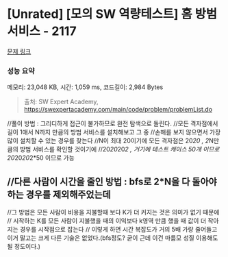 # [Unrated] [모의 SW 역량테스트] 홈 방범 서비스 - 2117 

[문제 링크](https://swexpertacademy.com/main/code/problem/problemDetail.do?contestProbId=AV5V61LqAf8DFAWu) 

### 성능 요약

메모리: 23,048 KB, 시간: 1,059 ms, 코드길이: 2,984 Bytes



> 출처: SW Expert Academy, https://swexpertacademy.com/main/code/problem/problemList.do


//풀이 방법 : 그리디하게 접근이 불가하므로 완전 탐색으로 돌린다.
//모든 격자점에서 길이 1애서 N까지 만큼의 방범 서비스를 설치해보고 그 중
//손해를 보지 않으면서 가장 많이 설치할 수 있는 경우를 찾는다
//N이 최대 20이기에 모든 격자점은 20*20 , 2*N만큼의 방범 서비스를 확인할 것이기에
//20*20*20*2 , 거기에 테스트 케이스 50개 이므로 20*20*20*2*50 이므로 가능

## //다른 사람이 시간을 줄인 방법 : bfs로 2*N을 다 돌아야 하는 경우를 제외해주었는데
//그 방법은 모든 사람이 비용을 지불할때 보다 K가 더 커지는 것은 의미가 없기 때문에
// 시작하는 K를 모든 사람이 지불했을 때의 이익보다 k영역 만큼 했을 때 값이 더 작아지는 경우를 시작점으로 잡는다
// 이렇게 하면 시간 복잡도가 거의 5배 가량 줄어들고 이거 말고는 크게 다른 기술은 없었다.(bfs정도? 굳이 근데 이건 마름모 성질 이용해도될 정도이다.)
